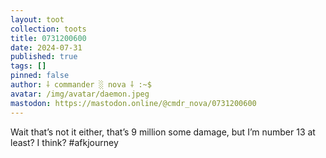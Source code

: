 ```yaml
---
layout: toot
collection: toots
title: 0731200600
date: 2024-07-31
published: true
tags: []
pinned: false
author: ⸸ commander ░ nova ⸸ :~$
avatar: /img/avatar/daemon.jpeg
mastodon: https://mastodon.online/@cmdr_nova/0731200600
---
```


Wait that’s not it either, that’s 9 million some damage, but I’m number 13 at least? I think? #afkjourney
